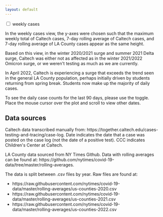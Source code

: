 ```yaml
---
layout: default
---
```

<link rel="stylesheet" href="style.css">

<script src="https://code.jquery.com/jquery-3.5.0.js"></script>

<div class="switch-button">
   <input class="switch-button-checkbox" type="checkbox" id="whichPlot" onclick="switchPlot(this)"/>
   <label class="switch-button-label" for=""><span class="switch-button-label-span">weekly cases</span></label>
</div>         

<script> 
    $(function(){
      $("#weeklyTotal").load("covid_cases_la_caltech_weekly_whole_pandemic_tag.html"); 
    });
</script> 
<script> 
    $(function(){
      $("#dailyCases").load("covid_cases_la_caltech_daily_90_days_tag.html"); 
    });
</script>

<script type="text/javascript">
   function switchPlot(whichPlot) {
       var weeklyTotal = document.getElementById("weeklyTotal");
       weeklyTotal.style.display = whichPlot.checked ? "none" : "block";
       var dailyCases = document.getElementById("dailyCases");
       dailyCases.style.display = whichPlot.checked ? "block" : "none";
   }
</script>
<div id="weeklyTotal" style="display: block"></div>
<div id="dailyCases" style="display: none"></div>

<p>
    In the weekly cases view, the y-axes were chosen such that the maximum weekly total of Caltech cases, 
    7-day rolling average of Caltech cases, and 7-day rolling average of LA County cases appear 
    as the same height.
</p>

<p>
    Based on this view, in the winter 2020/2021 surge and summer 2021 Delta surge, Caltech was either not 
    as affected as in the winter 2021/2022 Omicron surge, or we weren't testing as much 
    as we are currently.
</p>

<p>
    In April 2022, Caltech is experiencing a surge that exceeds the trend seen in the general 
    LA County population, perhaps initially driven by students returning from spring break. 
    Students now make up the majority of daily cases.
</p>

<p>
   To see the daily case counts for the last 90 days, please use the toggle. Place the mouse cursor over the plot and scroll to view other dates.

<h2>Data sources</h2>

<p>
  Caltech data transcribed manually from: https://together.caltech.edu/cases-testing-and-tracing/case-log.
  Date indicates the date that a case was posted on the case log (not the date of a positive test). CCC indicates
  Children's Center at Caltech.
</p>

<p>
    LA County data sourced from NY Times Github. Data with rolling averages can be found at: 
    https://github.com/nytimes/covid-19-data/tree/master/rolling-averages. 
</p>
<p>
    The data is split between .csv files by year. Raw files are found at:
</p>
<ul>
       <li>https://raw.githubusercontent.com/nytimes/covid-19-data/master/rolling-averages/us-counties-2020.csv</li>
       <li>https://raw.githubusercontent.com/nytimes/covid-19-data/master/rolling-averages/us-counties-2021.csv</li>
       <li>https://raw.githubusercontent.com/nytimes/covid-19-data/master/rolling-averages/us-counties-2022.csv</li>
</ul>
